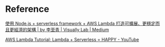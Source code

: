 # Reference

[使用 Node.js + serverless framework + AWS Lambda 打造可擴展、更穩定而且更經濟的架構 | by 李至青 | Visually Lab | Medium](https://medium.com/visuallylab/使用-node-js-serverless-framework-aws-lambda-打造可擴展-更穩定而且更經濟的架構-6a54b51b8988)

[AWS Lambda Tutorial: Lambda + Serverless = HAPPY - YouTube](https://www.youtube.com/watch?v=71cd5XerKss)

